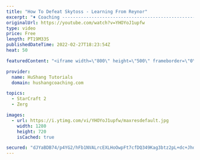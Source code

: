 ```yaml
---
title: "How To Defeat Skytoss - Learning From Reynor"
excerpt: "♦ Coaching -------------------------------------------------------------------------- Website: https://www.hushangcoaching.com  Interested in Starcraft lessons? Check out my website! I would love to help you improve and reach your goals. I've been coaching for several years and I have 5+ GM students"
originalUrl: https://youtube.com/watch?v=YHOYoJ1upfw
type: video
price: Free
length: PT19M33S
publishedDateTime: 2022-02-27T18:23:54Z
heat: 50

featuredContent: "<iframe width=\"800\" height=\"500\" frameborder=\"0\" src=\"https://www.youtube.com/embed/YHOYoJ1upfw\" allow=\"accelerometer; autoplay; encrypted-media; gyroscope; picture-in-picture\" allowfullscreen></iframe>"

provider:
  name: HuShang Tutorials
  domain: hushangcoaching.com

topics:
  - StarCraft 2
  - Zerg

images:
  - url: https://i.ytimg.com/vi/YHOYoJ1upfw/maxresdefault.jpg
    width: 1280
    height: 720
    isCached: true

secured: "dJYaBDB74/p4YG2/hFb1NVALrcEXLHoOwpFt7cfDQ349Kag3btz2pL+dc+JhdsmjEpRaLtKm4fTcsy/snRI5pz/HYMtDGhJUrX51ZYcFIerX3FSA2RNgsBI0TH+XQiFATc1OFO8ygcR90egVb34rB7gTBAF3hw4O7FD5VcnjBPceSFTMPc2CG9o3w6U+6umv0FZgC0p1bvHDvmrEwjzbg3Upqg4fnQHtmtLdN2QUfMkw2nscQxcRfweAIu6LdGEiO1gI8jOwrnsv4fqxspzS09eiumFMx49snII5NsqcjtVEVCy8k946IudFUpmiQhWPLnxwwIEPNAqshrpT2vk9DqhWkAx9CFUQyU/kiZIKTvs79m/aqCUjIxTq16kwLGEuUyb34P+tyLpCJppvP9aky1zmZnI0cZlNAvdCjAl4I3M=;lC4NvDv6OJOFN8hy/pMkog=="
---
```


